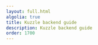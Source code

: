 ```yaml
---
layout: full.html
algolia: true
title: Kuzzle backend guide
description: Kuzzle backend guide
order: 1700
---
```

